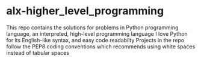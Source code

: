 # alx-higher_level_programming
This repo contains the solutions for problems in Python programming language, an interpreted, high-level programming language
I love Python for its English-like syntax, and easy code readabilty
Projects in the repo follow the PEP8 coding conventions which recommends using white spaces instead of tabular spaces
